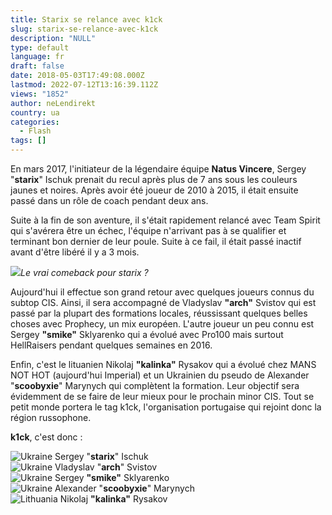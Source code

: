 ```yaml
---
title: Starix se relance avec k1ck
slug: starix-se-relance-avec-k1ck
description: "NULL"
type: default
language: fr
draft: false
date: 2018-05-03T17:49:08.000Z
lastmod: 2022-07-12T13:16:39.112Z
views: "1852"
author: neLendirekt
country: ua
categories:
  - Flash
tags: []
---
```

En mars 2017, l'initiateur de la légendaire équipe **Natus Vincere**, Sergey "**starix**" Ischuk prenait du recul après plus de 7 ans sous les couleurs jaunes et noires. Après avoir été joueur de 2010 à 2015, il était ensuite passé dans un rôle de coach pendant deux ans. 

Suite à la fin de son aventure, il s'était rapidement relancé avec Team Spirit qui s'avérera être un échec, l'équipe n'arrivant pas à se qualifier et terminant bon dernier de leur poule. Suite à ce fail, il était passé inactif avant d'être libéré il y a 3 mois. 

![](/images/articles/5aeb4625130c2/images/sKyhhm3rQjopOaotNBZEOnk9qpxxBIoiMEW8hzFm.jpeg)_Le vrai comeback pour starix ?_

Aujourd'hui il effectue son grand retour avec quelques joueurs connus du subtop CIS. Ainsi, il sera accompagné de Vladyslav **"arch"** Svistov qui est passé par la plupart des formations locales, réussissant quelques belles choses avec Prophecy, un mix européen. L'autre joueur un peu connu est Sergey **"smike"** Sklyarenko qui a évolué avec Pro100 mais surtout HellRaisers pendant quelques semaines en 2016.

Enfin, c'est le lituanien Nikolaj **"kalinka"** Rysakov qui a évolué chez MANS NOT HOT (aujourd'hui Imperial) et un Ukrainien du pseudo de Alexander "**scoobyxie**" Marynych qui complètent la formation. Leur objectif sera évidemment de se faire de leur mieux pour le prochain minor CIS. Tout se petit monde portera le tag k1ck, l'organisation portugaise qui rejoint donc la région russophone.

**k1ck**, c'est donc :

![Ukraine](/images/countries/ua.svg)⁠ Sergey "**starix**" Ischuk  
![Ukraine](/images/countries/ua.svg)⁠ Vladyslav "**arch**" Svistov  
![Ukraine](/images/countries/ua.svg)⁠ Sergey **"smike"** Sklyarenko  
![Ukraine](/images/countries/ua.svg)⁠ Alexander "**scoobyxie**" Marynych  
![Lithuania](/images/countries/lt.svg)⁠ Nikolaj **"kalinka"** Rysakov

